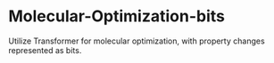 # Molecular-Optimization-bits
Utilize Transformer for molecular optimization, with property changes represented as bits.
